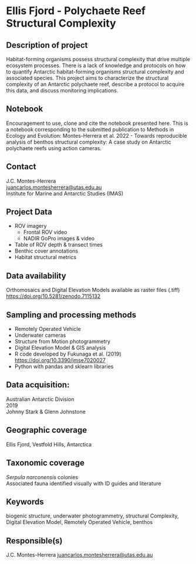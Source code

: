 # Ellis Fjord - Polychaete Reef Structural Complexity

## Description of project
Habitat-forming organisms possess structural complexity that drive multiple ecosystem processes. There is a lack of knowledge and protocols on how to quantify Antarctic habitat-forming organisms structural complexity and associated species. This project aims to characterize the structural complexity of an Antarctic polychaete reef, describe a protocol to acquire this data, and discuss monitoring implications.

## Notebook
Encouragement to use, clone and cite the notebook presented here.
This is a notebook corresponding to the submitted publication to Methods in Ecology and Evolution:
Montes-Herrera et al. 2022 - Towards reproducible analysis of benthos structural complexity: A case study on Antarctic polychaete reefs using action cameras.

## Contact
J.C. Montes-Herrera <br>
juancarlos.montesherrera@utas.edu.au <br>
Institute for Marine and Antarctic Studies (IMAS)

## Project Data
- ROV imagery
	- Frontal ROV video
	- NADIR GoPro images & video
- Table of ROV depth & transect times
- Benthic cover annotations
- Habitat structural metrics

## Data availability
Orthomosaics and Digital Elevation Models available as raster files (.tiff)
https://doi.org/10.5281/zenodo.7115132

## Sampling and processing methods
- Remotely Operated Vehicle
- Underwater cameras
- Structure from Motion photogrammetry
- Digital Elevation Model & GIS analysis
- R code developed by Fukunaga et al. (2019) https://doi.org/10.3390/jmse7020027
- Python with pandas and sklearn libraries

## Data acquisition:
Australian Antarctic Division <br>
2019 <br>
Johnny Stark & Glenn Johnstone

## Geographic coverage
Ellis Fjord, Vestfold Hills, Antarctica

## Taxonomic coverage
_Serpula narconensis_ colonies <br>
Associated fauna identified visually with ID guides and literature

## Keywords
biogenic structure, underwater photogrammetry, structural Complexity, Digital Elevation Model, Remotely Operated Vehicle, benthos

## Responsible(s)
J.C. Montes-Herrera
juancarlos.montesherrera@utas.edu.au

